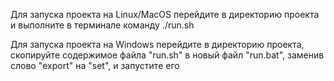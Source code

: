 Для запуска проекта на Linux/MacOS перейдите в директорию проекта и выполните в терминале команду ./run.sh

Для запуска проекта на Windows перейдите в директорию проекта, скопируйте содержимое файла "run.sh" в новый файл "run.bat",
заменив слово "export" на "set", и запустите его